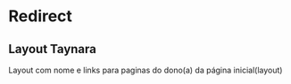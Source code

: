 # Redirect
## Layout Taynara
Layout com nome e links para paginas do dono(a) da página inicial(layout)
